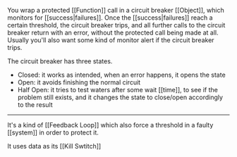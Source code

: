 You wrap a protected [[Function]] call in a circuit breaker [[Object]], which monitors for [[success|failures]]. Once the [[success|failures]] reach a certain threshold, the circuit breaker trips, and all further calls to the circuit breaker return with an error, without the protected call being made at all. Usually you'll also want some kind of monitor alert if the circuit breaker trips.

The circuit breaker has three states.

- Closed: it works as intended, when an error happens, it opens the state
- Open: it avoids finishing the normal circuit
- Half Open: it tries to test waters after some wait [[time]], to see if the problem still exists, and it changes the state to close/open accordingly to the result

---

It's a kind of [[Feedback Loop]] which also force a threshold in a faulty [[system]] in order to protect it.

It uses data as its [[Kill Swtitch]]
